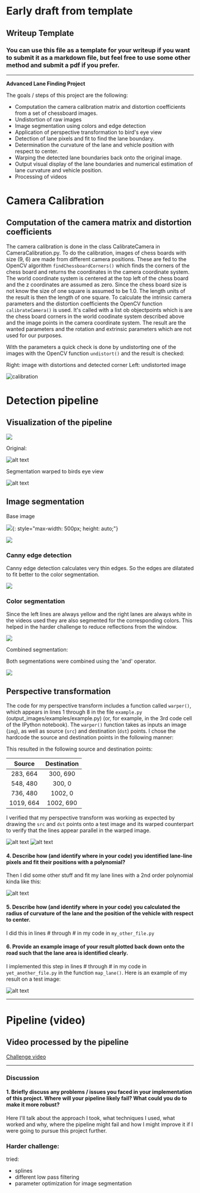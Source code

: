 # Early draft from template
## Writeup Template

### You can use this file as a template for your writeup if you want to submit it as a markdown file, but feel free to use some other method and submit a pdf if you prefer.

---

**Advanced Lane Finding Project**

The goals / steps of this project are the following:

* Computation the camera calibration matrix and distortion coefficients from a set of chessboard images.
* Undistortion of raw images
* Image segmentation using colors and edge detection
* Application of perspective transformation to bird's eye view
* Detection of lane pixels and fit to find the lane boundary.
* Determination the curvature of the lane and vehicle position with respect to center.
* Warping the detected lane boundaries back onto the original image.
* Output visual display of the lane boundaries and numerical estimation of lane curvature and vehicle position.
* Processing of videos

[//]: # (Image References)

[img_dist]: docu_images/calibration2.jpg "Original"
[img_undist]: docu_images/calibration2_undist.jpg "Undistorted"

[img_original]: docu_images/image0110_challenge_original.jpg "Original"
[img_chundist]: docu_images/image0110_challenge_undist.jpg "Undistorted"
[img_seg_bird]: docu_images/image0110_challenge_seg_bird.jpg "Segmented birds eye"
[img_seg_canny]: docu_images/image0110_challenge_seg_canny.jpg "Segmented canny"
[img_seg_color]: docu_images/image0110_challenge_seg_color.jpg "Segmented color"
[img_seg_combined]: docu_images/image0110_challenge_seg_combined.jpg "Segmented combined"

[img_tranf_point]: docu_images/transformationPointsOriginal.png ""
[img_tranf_point_warped]: docu_images/transformationPointsWarped.png ""

[image1]: ./examples/undistort_output.png "Undistorted"
[image2]: ./test_images/test1.jpg "Road Transformed"
[image3]: ./examples/binary_combo_example.jpg "Binary Example"
[image4]: ./examples/warped_straight_lines.jpg "Warp Example"
[image5]: ./examples/color_fit_lines.jpg "Fit Visual"
[image6]: ./examples/example_output.jpg "Output"
[video1]: ./project_video.mp4 "Video"


# Camera Calibration

## Computation of the camera matrix and distortion coefficients

The camera calibration is done in the class CalibrateCamera in CameraCalibration.py.
To do the calibration, images of chess boards with size (9, 6) are made from different camera positions. These are fed to the OpenCV algorithm `findChessboardCorners()` which finds the corners of the chess board and returns the coordinates in the camera coordinate system.
The world coordinate system is centered at the top left of the chess board and the z coordinates are assumed as zero. Since the chess board size is not know the size of one square is assumed to be 1.0. The length units of the result is then the length of one square.
To calculate the intrinsic camera parameters and the distortion coefficients the OpenCV function `calibrateCamera()` is used. It's called with a list ob objectpoints which is are the chess board corners in the world coodinate system described above and the image points in the camera coordinate system.
The result are the wanted parameters and the rotation and extrinsic parameters which are not used for our purposes.

With the parameters a quick check is done by undistorting one of the images with the OpenCV function `undistort()` and the result is checked:

Right: image with distortions and detected corner
Left: undistorted image

![calibration](docu_images/calibration.jpg)


# Detection pipeline

## Visualization of the pipeline


![](docu_images/pipeline4.jpg)

Original:

![alt text][img_original]



Segmentation warped to birds eye view

![alt text][img_seg_bird]


## Image segmentation

Base image

![](docu_images/image0110_challenge_undist.jpg){: style="max-width: 500px; height: auto;"}

<img src="docu_images/image0110_challenge_undist.jpg" style="max-width: 500px; height: auto;">

### Canny edge detection

Canny edge detection calculates very thin edges. So the edges are dilatated to fit better to the color segmentation.

<img src="docu_images/image0110_challenge_seg_canny.jpg" style="max-width: 500px; height: auto;">

### Color segmentation

Since the left lines are always yellow and the right lanes are always white in the videos used they are also segmented for the corresponding colors. This helped in the harder challenge to reduce reflections from the window.

<img src="docu_images/image0110_challenge_seg_color.jpg" style="max-width: 500px; height: auto;">

Combined segmentation:

Both segmentations were combined using the 'and' operator.

<img src="docu_images/image0110_challenge_seg_combined.jpg" style="max-width: 500px; height: auto;">

## Perspective transformation

The code for my perspective transform includes a function called `warper()`, which appears in lines 1 through 8 in the file `example.py` (output_images/examples/example.py) (or, for example, in the 3rd code cell of the IPython notebook).  The `warper()` function takes as inputs an image (`img`), as well as source (`src`) and destination (`dst`) points.  I chose the hardcode the source and destination points in the following manner:



This resulted in the following source and destination points:

| Source        | Destination   | 
|:-------------:|:-------------:| 
| 283, 664      | 300, 690      | 
| 548, 480      | 300, 0        |
| 736, 480      | 1002, 0       |
| 1019, 664     | 1002, 690     |

I verified that my perspective transform was working as expected by drawing the `src` and `dst` points onto a test image and its warped counterpart to verify that the lines appear parallel in the warped image.

![alt text][img_tranf_point]
![alt text][img_tranf_point_warped]

#### 4. Describe how (and identify where in your code) you identified lane-line pixels and fit their positions with a polynomial?

Then I did some other stuff and fit my lane lines with a 2nd order polynomial kinda like this:

![alt text][image5]

#### 5. Describe how (and identify where in your code) you calculated the radius of curvature of the lane and the position of the vehicle with respect to center.

I did this in lines # through # in my code in `my_other_file.py`

#### 6. Provide an example image of your result plotted back down onto the road such that the lane area is identified clearly.

I implemented this step in lines # through # in my code in `yet_another_file.py` in the function `map_lane()`.  Here is an example of my result on a test image:

![alt text][image6]

---

# Pipeline (video)

## Video processed by the pipeline

[Challenge video](./challenge_video.mp4)

---

### Discussion

#### 1. Briefly discuss any problems / issues you faced in your implementation of this project.  Where will your pipeline likely fail?  What could you do to make it more robust?

Here I'll talk about the approach I took, what techniques I used, what worked and why, where the pipeline might fail and how I might improve it if I were going to pursue this project further.  

### Harder challenge:

tried:
- splines
- different low pass filtering
- parameter optimization for image segmentation